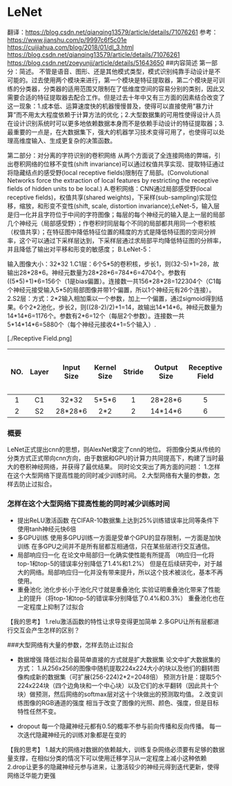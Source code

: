 # LeNet
翻译：https://blog.csdn.net/qianqing13579/article/details/71076261
参考：https://www.jianshu.com/p/9997c6f5c01e
https://cuijiahua.com/blog/2018/01/dl_3.html
https://blog.csdn.net/qianqing13579/article/details/71076261
https://blog.csdn.net/zoeyunjj/article/details/51643650
##内容简述
第一部分：简述。 
不管是语音、图形、还是其他模式类型，模式识别纯靠手动设计是不可能的。过去使用两个模块来进行，第一个模块是特征提取器，第二个模块是可训练的分类器，分类器的适用范围又限制在了低维度空间的容易分别的类别，因此又需要合适的特征提取器去配合工作。但是过去十年中又有三方面的因素结合改变了这一现象：1.成本低、运算速度快的机器慢慢普及，使得可以直接使用“暴力计算”而不用太大程度依赖于计算方法的优化；2.大型数据集的可用性使得设计人员在设计识别系统时可以更多地依赖数据本身而不是依赖手动设计的特征提取器；3.最重要的一点是，在大数据集下，强大的机器学习技术变得可用了，也使得可以处理高维度输入、生成更复杂的决策函数。

第二部分：对分离的字符识别的卷积网络 
从两个方面说了全连接网络的弊端，引出卷积网络的位移不变性(shift invariance)可以通过权值共享实现、提取特征通过将隐藏结点的感受野(local receptive fields)限制在了局部。(Convolutional Networks force the extraction of local features by restricting the receptive fields of hidden units to be local.)
A.卷积网络：CNN通过局部感受野(local receptive fields)，权值共享(shared weights)，下采样(sub-sampling)实现位移，缩放，和形变不变性(shift, scale, distortion invariance);LeNet-5，输入层是归一化并且字符位于中间的字符图像；每层的每个神经元的输入是上一层的局部几个神经元（局部感受野）；作卷积时同层每个不同的局部都共用同一个卷积核（权值共享）；在特征图中降低特征位置的精度的方式是降低特征图的空间分辨率，这个可以通过下采样层达到，下采样层通过求局部平均降低特征图的分辨率，并且降低了输出对平移和形变的敏感度；
B.LeNet-5：

输入图像大小：32\*32
1.C1层：6个5\*5的卷积核，步长1，则(32-5)+1=28，故输出28\*28\*6。神经元数量为28\*28\*6=784\*6=4704个。参数有((5\*5)+1)\*6=156个（1是bias偏置）。连接数一共156\*28\*28=122304个（C1每个神经元接受输入5\*5的局部图像并带1个偏置，所以1个神经元有26个连接）。
2.S2层：方式：2\*2输入相加乘以一个参数，加上一个偏置，通过sigmoid得到结果。6个2\*2池化，步长2，则((28-2)/2)+1=14，故输出14\*14\*6。神经元数量为14\*14\*6=1176个。参数有2\*6=12个（每层2个参数）。连接数一共5\*14\*14\*6=5880个（每个神经元接收4+1=5个输入）.

[./Receptive Field.png]

| NO. | Layer | Input Size | Kernel Size | Stride | Output Size | Receptive Field |       神经元数量      |     参数数量      |       连接数数量      |
|:----:|:----:|:----:|:----:|:----:|:----:|:----:|:----:|:----:|:----:|
|1    |C1     |32\*32      |      5\*5\*6|   1    |28\*28\*6    |        5       |           4704         |        156        |         122304        |
|2    |S2     |28\*28\*6   |      2\*2   |   2    |14\*14\*6    |        6       |           1176         |         12        |          5880         |




### 概要

LeNet正式提出cnn的思想，则AlexNet奠定了cnn的地位。
将图像分类从传统的分类方式正式带向cnn方向，由于数据和GPU的计算力共同提高下，构建了当时最大的卷积神经网络，并获得了最优结果。
同时论文突出了两方面的问题：
1.怎样在这个大型网络下提高性能的同时减少训练时间。
2.大型网络有大量的参数，怎样去防止过拟合。


### 怎样在这个大型网络下提高性能的同时减少训练时间

+ 提出ReLU激活函数
在CIFAR-10数据集上达到25%训练错误率比同等条件下使用tanh神经元快6倍
+ 多GPU训练
使用多GPU训练一方面是受单个GPU的显存限制，一方面是加快训练
在多GPU之间并不是所有层都互相通信，只在某些层进行交互通信。
+ 局部响应归一化
在论文中局部归一化确实使性能有所提高
（响应归一化将top-1和top-5的错误率分别降低了1.4%和1.2%）
但是在后续研究中，对于越大的网络。局部响应归一化并没有带来提升，所以这个技术被淡化，基本不再使用。
+ 重叠池化
池化步长小于池化尺寸就是重叠池化
实验证明重叠池化带来了性能上的提升（将top-1和top-5的错误率分别降低了0.4%和0.3%）
重叠池化也在一定程度上抑制了过拟合

【我的思考】
1.relu激活函数的特性让求导变得更加简单
2.多GPU让所有层都进行交互会产生怎样的区别？

###大型网络有大量的参数，怎样去防止过拟合

+ 数据增强
降低过拟合最简单直接的方式就是扩大数据集
论文中扩大数据集的方式：
1.从256x256的图像中随机提取224x224大小的块以及他们的翻转图像构成新的数据集（可扩展(256-224)2*2=2048倍）
预测方针是：提取5个224x224块（四个边角块和一个中心块）以及它们的水平翻转（因此共十个块）做预测，然后网络的softmax层对这十个块做出的预测取均值。
2.改变训练图像的RGB通道的强度
相当于改变了图像的光照、颜色、强度，但是目标特性任然不变。

+ dropout
每一个隐藏神经元都有0.5的概率不参与前向传播和反向传播。
每一次迭代隐藏神经元的训练对象都是在变的

【我的思考】
1.越大的网络对数据的依赖越大，训练复杂网络必须要有足够的数据量支撑，在相似分类的情况下可以使用迁移学习从一定程度上减小这种依赖
2.drop让更多的隐藏神经元参与进来，让激活较少的神经元得到迭代更新，使得网络泛华能力更强


